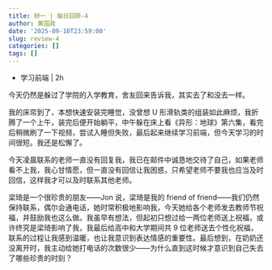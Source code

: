 ```yaml
---
title: 研一 | 每日回顾-4
author: 黄国政
date: '2025-09-10T23:59:00'
slug: review-4
categories: []
tags: []
---
```


* 学习前端 | 2h

今天仍然是躲过了学院的入学教育，舍友回来告诉我，其实去了和没去一样。

我的床帘到了，本想快速安装完睡觉，没曾想 U 形滑轨类的组装如此麻烦，我折腾了一个上午，装完后便开始躺平，中午躲在床上看《异形：地球》第六集，看完后稍微刷了一下视频，尝试入睡但失败，最后起来继续学习前端，但今天学习的时间很短。我还是松懈了。

今天凌晨联系的老师一直没有回复我，我已在邮件中诚恳地交待了自己，如果老师看不上我，我心甘情愿，但一直没有回信让我困惑，只希望老师不要我也应当及时回信，这样我才可以及时联系其他老师。

梁琦是一个很珍贵的朋友——Jon 说，梁琦是我的 friend of friend——我们仍然保持联系，偶尔会通电话，她时常积极地影响我，今天她给各个老师发去教师节祝福，并鼓励我也这么做。我虽早有想法，但起初只想过给一两位老师送上祝福，或许终究是梁琦影响了我，我最后给高中和大学期间共 9 位老师送去个性化祝福，联系的过程让我感到温暖，也让我意识到表达情感的重要性。最后想到，在奶奶还没离开时，我主动给她打电话的次数很少——为什么直到这时候才意识到自己失去了哪些珍贵的时刻？